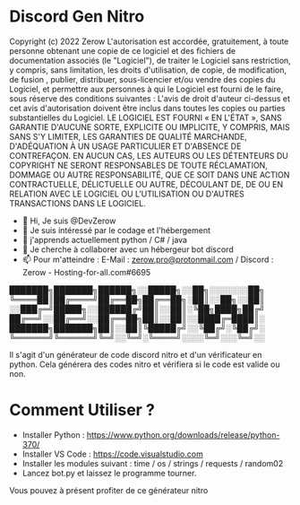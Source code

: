# Discord Gen Nitro

Copyright (c) 2022 Zerow
L'autorisation est accordée, gratuitement, à toute personne obtenant une copie de ce logiciel et des fichiers de documentation associés (le "Logiciel"), de traiter le Logiciel sans restriction, y compris, sans limitation, les droits d'utilisation, de copie, de modification, de fusion , publier, distribuer, sous-licencier et/ou vendre des copies du Logiciel, et permettre aux personnes à qui le Logiciel est fourni de le faire, sous réserve des conditions suivantes :
L'avis de droit d'auteur ci-dessus et cet avis d'autorisation doivent être inclus dans toutes les copies ou parties substantielles du Logiciel.
LE LOGICIEL EST FOURNI « EN L'ÉTAT », SANS GARANTIE D'AUCUNE SORTE, EXPLICITE OU IMPLICITE, Y COMPRIS, MAIS SANS S'Y LIMITER, LES GARANTIES DE QUALITÉ MARCHANDE, D'ADÉQUATION À UN USAGE PARTICULIER ET D'ABSENCE DE CONTREFAÇON. EN AUCUN CAS, LES AUTEURS OU LES DÉTENTEURS DU COPYRIGHT NE SERONT RESPONSABLES DE TOUTE RÉCLAMATION, DOMMAGE OU AUTRE RESPONSABILITÉ, QUE CE SOIT DANS UNE ACTION CONTRACTUELLE, DÉLICTUELLE OU AUTRE, DÉCOULANT DE, DE OU EN RELATION AVEC LE LOGICIEL OU L'UTILISATION OU D'AUTRES TRANSACTIONS DANS LE LOGICIEL.

- 👋 Hi, Je suis @DevZerow
- 👀 Je suis intéressé par le codage et l'hébergement
- 🌱 j'apprends actuellement python / C# / java
- 💞️ Je cherche à collaborer avec un hébergeur bot discord
- 📫 Pour m'atteindre : E-Mail : zerow.pro@protonmail.com / Discord : Zerow - Hosting-for-all.com#6695
 
 ███████╗███████╗██████╗░░█████╗░░██╗░░░░░░░██╗
╚════██║██╔════╝██╔══██╗██╔══██╗░██║░░██╗░░██║
░░███╔═╝█████╗░░██████╔╝██║░░██║░╚██╗████╗██╔╝
██╔══╝░░██╔══╝░░██╔══██╗██║░░██║░░████╔═████║░
███████╗███████╗██║░░██║╚█████╔╝░░╚██╔╝░╚██╔╝░
╚══════╝╚══════╝╚═╝░░╚═╝░╚════╝░░░░╚═╝░░░╚═╝░░

Il s'agit d'un générateur de code discord nitro et d'un vérificateur en python. Cela générera des codes nitro et vérifiera si le code est valide ou non. 

# Comment Utiliser ?

- Installer Python : https://www.python.org/downloads/release/python-370/
- Installer VS Code : https://code.visualstudio.com
- Installer les modules suivant : time / os / strings / requests / random02
- Lancez bot.py et laissez le programme tourner.

Vous pouvez à présent profiter de ce générateur nitro
